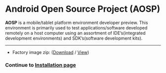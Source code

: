 # Android Open Source Project (AOSP)

**AOSP** is a mobile/tablet platform environment developer preview. This environment is primarily used to test applications/software developed remotely on a host computer using an assortment of IDE’s(integrated development environments) and SDK’s(software development kits).

***

- Factory image zip: ([Download](https://builds.96boards.org/snapshots/hikey960/linaro/aosp-master/latest/hikey960-linaro-*.zip) / [View](http://builds.96boards.org/snapshots/hikey960/linaro/aosp-master/latest/))



### Continue to [Installation page](../Installation/README.md)

